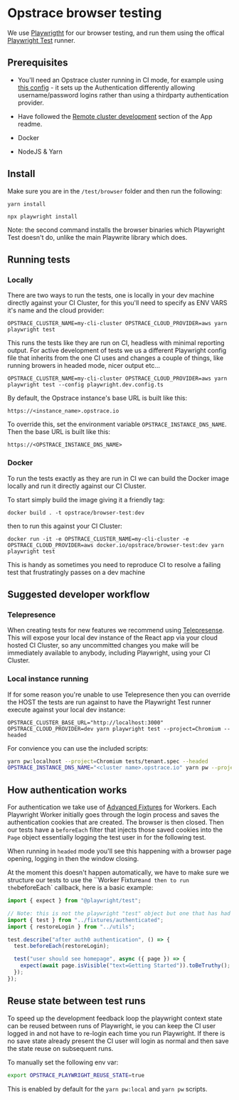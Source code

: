 # Opstrace browser testing

We use [Playwrigtht](https://playwright.dev/docs/intro) for our browser testing, and run them using the offical [Playwright Test](https://playwright.dev/docs/test-intro) runner.

## Prerequisites

* You'll need an Opstrace cluster running in CI mode, for example using [this config](https://github.com/opstrace/opstrace/blob/main/ci/cluster-config.yaml) - it sets up the Authentication differently allowing username/password logins rather than using a thirdparty authentication provider.

* Have followed the [Remote cluster development](https://github.com/opstrace/opstrace/blob/main/packages/app/README.md#remote-cluster-development) section of the App readme.

* Docker

* NodeJS & Yarn

## Install

Make sure you are in the `/test/browser` folder and then run the following:

`yarn install`

`npx playwright install`

Note: the second command installs the browser binaries which Playwright Test doesn't do, unlike the main Playwrite library which does.

## Running tests

### Locally

There are two ways to run the tests, one is locally in your dev machine directly against your CI Cluster, for this you'll need to specify as ENV VARS it's name and the cloud provider:

`OPSTRACE_CLUSTER_NAME=my-cli-cluster OPSTRACE_CLOUD_PROVIDER=aws yarn playwright test`

This runs the tests like they are run on CI, headless with minimal reporting output. For active development of tests we us a different Playwright config file that inherits from the one CI uses and changes a couple of things, like running browers in headed mode, nicer output etc...

`OPSTRACE_CLUSTER_NAME=my-cli-cluster OPSTRACE_CLOUD_PROVIDER=aws yarn playwright test --config playwright.dev.config.ts`

By default, the Opstrace instance's base URL is built like this:

```text
https://<instance_name>.opstrace.io
```

To override this, set the environment variable `OPSTRACE_INSTANCE_DNS_NAME`.
Then the base URL is built like this:

```text
https://<OPSTRACE_INSTANCE_DNS_NAME>
```


### Docker

To run the tests exactly as they are run in CI we can build the Docker image locally and run it directly against our CI Cluster.

To start simply build the image giving it a friendly tag:

`docker build . -t opstrace/browser-test:dev`

then to run this against your CI Cluster:

`docker run -it -e OPSTRACE_CLUSTER_NAME=my-cli-cluster -e OPSTRACE_CLOUD_PROVIDER=aws docker.io/opstrace/browser-test:dev yarn playwright test`

This is handy as sometimes you need to reproduce CI to resolve a failing test that frustratingly passes on a dev machine

## Suggested developer workflow

### Telepresence

When creating tests for new features we recommend using [Telepresense](https://github.com/opstrace/opstrace/blob/main/packages/app/README.md#remote-cluster-development). This will expose your local dev instance of the React app via your cloud hosted CI Cluster, so any uncommitted changes you make will be immediately available to anybody, including Playwright, using your CI Cluster.

### Local instance running

If for some reason you're unable to use Telepresence then you can override the HOST the tests are run against to have the Playwright Test runner execute against your local dev instance:

`OPSTRACE_CLUSTER_BASE_URL="http://localhost:3000" OPSTRACE_CLOUD_PROVIDER=dev yarn playwright test --project=Chromium --headed`

For convience you can use the included scripts:

```bash
yarn pw:localhost --project=Chromium tests/tenant.spec --headed
OPSTRACE_INSTANCE_DNS_NAME="<cluster name>.opstrace.io" yarn pw --project=Chromium tests/clusterHealth.spec --headed

```

## How authentication works

For authentication we take use of [Advanced Fixtures](https://playwright.dev/docs/test-fixtures) for Workers. Each Playwright Worker initially goes through the login process and saves the authentication cookies that are created. The browser is then closed. Then our tests have a `beforeEach` filter that injects those saved cookies into the `Page` object essentially logging the test user in for the following test.

When running in `headed` mode you'll see this happening with a browser page opening, logging in then the window closing.

At the moment this doesn't happen automatically, we have to make sure we structure our tests to use the ``Worker Fixture` and then to run the `beforeEach` callback, here is a basic example:

```typescript
import { expect } from "@playwright/test";

// Note: this is not the playwright "test" object but one that has had the authentication worker fixture added to it
import { test } from "../fixtures/authenticated";
import { restoreLogin } from "../utils";

test.describe("after auth0 authentication", () => {
  test.beforeEach(restoreLogin);

  test("user should see homepage", async ({ page }) => {
    expect(await page.isVisible("text=Getting Started")).toBeTruthy();
  });
});
```

## Reuse state between test runs

To speed up the development feedback loop the playwright context state can be reused between runs of Playwright, ie you can keep the CI user logged in and not have to re-login each time you run Playwright. If there is no save state already present the CI user will login as normal and then save the state reuse on subsequent runs.

To manually set the following env var:

```bash
export OPSTRACE_PLAYWRIGHT_REUSE_STATE=true

```

This is enabled by default for the `yarn pw:local` and `yarn pw` scripts.
